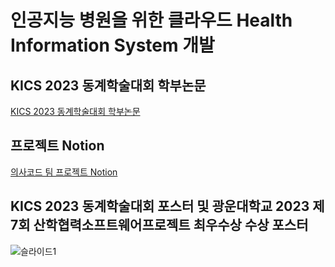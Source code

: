 # 인공지능 병원을 위한 클라우드 Health Information System 개발

## KICS 2023 동계학술대회 학부논문
[KICS 2023 동계학술대회 학부논문](https://github.com/grayroom/CloudHIS-BackEnd/files/11259084/CHIS.pdf)

## 프로젝트 Notion
[의사코드 팀 프로젝트 Notion](https://www.notion.so/grayroom/Team-Doctor-84dad952151c4049bcdc1d2a10ea7e4e?pvs=4)

## KICS 2023 동계학술대회 포스터 및 광운대학교 2023 제7회 산학협력소프트웨어프로젝트 최우수상 수상 포스터
![슬라이드1](https://user-images.githubusercontent.com/43588644/232702903-0b9d1d6e-1f29-45af-9f1f-1302d4deb913.png)

